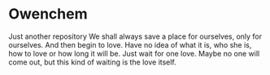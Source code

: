 # Owenchem
Just another repository
We shall always save a place for ourselves, only for ourselves. And then begin to love. Have no idea of what it is, who she is, how to love or how long it will be. Just wait for one love. Maybe no one will come out, but this kind of waiting is the love itself.
